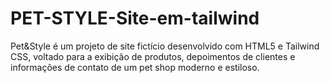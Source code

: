 # PET-STYLE-Site-em-tailwind
Pet&amp;Style é um projeto de site fictício desenvolvido com HTML5 e Tailwind CSS, voltado para a exibição de produtos, depoimentos de clientes e informações de contato de um pet shop moderno e estiloso.
